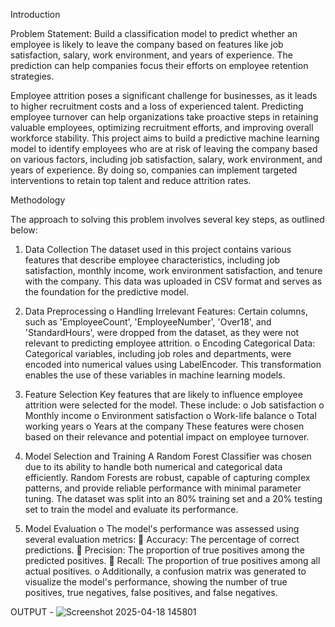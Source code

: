 Introduction

Problem Statement: Build a classification model to predict whether an employee is likely to leave the company based on features like job satisfaction, salary, work environment, and years of experience. The prediction can help companies focus their efforts on employee retention strategies.

Employee attrition poses a significant challenge for businesses, as it leads to higher recruitment costs and a loss of experienced talent. Predicting employee turnover can help organizations take proactive steps in retaining valuable employees, optimizing recruitment efforts, and improving overall workforce stability. This project aims to build a predictive machine learning model to identify employees who are at risk of leaving the company based on various factors, including job satisfaction, salary, work environment, and years of experience. By doing so, companies can implement targeted interventions to retain top talent and reduce attrition rates.

Methodology

The approach to solving this problem involves several key steps, as outlined below:

1.	Data Collection
The dataset used in this project contains various features that describe employee characteristics, including job satisfaction, monthly income, work environment satisfaction, and tenure with the company. This data was uploaded in CSV format and serves as the foundation for the predictive model.

2.	Data Preprocessing
o	Handling Irrelevant Features: Certain columns, such as 'EmployeeCount', 'EmployeeNumber', 'Over18', and 'StandardHours', were dropped from the dataset, as they were not relevant to predicting employee attrition.
o	Encoding Categorical Data: Categorical variables, including job roles and departments, were encoded into numerical values using LabelEncoder. This transformation enables the use of these variables in machine learning models.

3.	Feature Selection
Key features that are likely to influence employee attrition were selected for the model. These include:
o	Job satisfaction
o	Monthly income
o	Environment satisfaction
o	Work-life balance
o	Total working years
o	Years at the company
These features were chosen based on their relevance and potential impact on employee turnover.
4.	Model Selection and Training
A Random Forest Classifier was chosen due to its ability to handle both numerical and categorical data efficiently. Random Forests are robust, capable of capturing complex patterns, and provide reliable performance with minimal parameter tuning. The dataset was split into an 80% training set and a 20% testing set to train the model and evaluate its performance.

5.	Model Evaluation
o	The model's performance was assessed using several evaluation metrics:
	Accuracy: The percentage of correct predictions.
	Precision: The proportion of true positives among the predicted positives.
	Recall: The proportion of true positives among all actual positives.
o	Additionally, a confusion matrix was generated to visualize the model's performance, showing the number of true positives, true negatives, false positives, and false negatives.

OUTPUT -
![Screenshot 2025-04-18 145801](https://github.com/user-attachments/assets/afd99b71-cf28-4fd1-b526-4da4a418448b)

